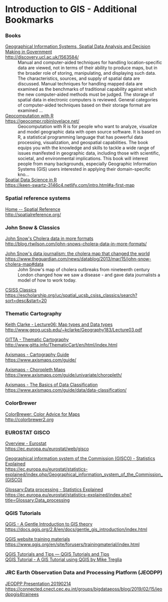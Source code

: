 <H1>Introduction to GIS - Additional Bookmarks</H1>
<DL>
	<H3> Books </H3>
		<DT><A HREF="http://discovery.ucl.ac.uk/1563584/" ADD_DATE="1549494088" LAST_MODIFIED="1549494088" TAGS="">Geographical Information Systems, Spatial Data Analysis and Decision Making in Government<br>
http://discovery.ucl.ac.uk/1563584/		
		</A>
		<DD>Manual and computer-aided techniques for handling location-specific data are viewed, not in terms of their ability to produce maps, but in the broader role of storing, manipulating, and displaying such data. The characteristics, sources, and supply of spatial data are discussed. Manual techniques for handling mapped data are examined as the benchmarks of traditional capability against which the new computer-aided methods must be judged. The storage of spatial data in electronic computers is reviewed. General categories of computer-aided techniques based on their storage format are examined ...
		<DT><A HREF="https://geocompr.robinlovelace.net/" ADD_DATE="1549466001" LAST_MODIFIED="1549466001" TAGS="">Geocomputation with R<br>
https://geocompr.robinlovelace.net/		
		</A>
		<DD>Geocomputation with R is for people who want to analyze, visualize and model geographic data with open source software. It is based on R, a statistical programming language that has powerful data processing, visualization, and geospatial capabilities. The book equips you with the knowledge and skills to tackle a wide range of issues manifested in geographic data, including those with scientific, societal, and environmental implications. This book will interest people from many backgrounds, especially Geographic Information Systems (GIS) users interested in applying their domain-specific kno...
		<DT><A HREF="https://keen-swartz-3146c4.netlify.com/intro.html#a-first-map" ADD_DATE="1549465528" LAST_MODIFIED="1549465528" TAGS="">Spatial Data Science in R<br>
		https://keen-swartz-3146c4.netlify.com/intro.html#a-first-map</A>
	<H3> Spatial reference systems </H3>		
		<DT><A HREF="http://spatialreference.org/" ADD_DATE="1549400732" LAST_MODIFIED="1549400732" TAGS="">Home -- Spatial Reference<br>
http://spatialreference.org/
	</A>
	<H3> John Snow & Classics</H3>		
		<DT><A HREF="http://blog.rtwilson.com/john-snows-cholera-data-in-more-formats/" ADD_DATE="1549312338" LAST_MODIFIED="1549312338" TAGS="">John Snow&#39;s Cholera data in more formats<br>
http://blog.rtwilson.com/john-snows-cholera-data-in-more-formats/		
		</A><p></p>
		<DT><A HREF="https://www.theguardian.com/news/datablog/2013/mar/15/john-snow-cholera-map#data" ADD_DATE="1549312331" LAST_MODIFIED="1549312331" TAGS="">John Snow&#39;s data journalism: the cholera map that changed the world<br>
https://www.theguardian.com/news/datablog/2013/mar/15/john-snow-cholera-map#data		
		</A>
		<DD>John Snow&#39;s map of cholera outbreaks from nineteenth century London changed how we saw a disease - and gave data journalists a model of how to work today.<p></p>
		<DT><A HREF="https://escholarship.org/uc/spatial_ucsb_csiss_classics/search?sort=desc&start=20" ADD_DATE="1549280316" LAST_MODIFIED="1549280316" TAGS="">CSISS Classics<br>
https://escholarship.org/uc/spatial_ucsb_csiss_classics/search?sort=desc&start=20	</A><p></p>
	<H3>Thematic Cartography </H3>
		<DT><A HREF="http://www.geog.ucsb.edu/~kclarke/Geography183/Lecture03.pdf" ADD_DATE="1549358319" LAST_MODIFIED="1549358319" TAGS="">Keith Clarke - Lecture06: Map types and Data types<br>
http://www.geog.ucsb.edu/~kclarke/Geography183/Lecture03.pdf		
		</A><p></p>			
		<DT><A HREF="http://www.gitta.info/ThematicCart/en/html/index.html" ADD_DATE="1549358868" LAST_MODIFIED="1549358868" TAGS="">GITTA - Thematic Cartography<br>
http://www.gitta.info/ThematicCart/en/html/index.html</A><p></p>
		<DT><A HREF="https://www.axismaps.com/guide/" ADD_DATE="1549311057" LAST_MODIFIED="1549311057" TAGS="">Axismaps - Cartography Guide<br>
				https://www.axismaps.com/guide/</A><p></p>
		<DT><A HREF="https://www.axismaps.com/guide/univariate/choropleth/" ADD_DATE="1549310986" LAST_MODIFIED="1549310986" TAGS="">Axismaps - Choropleth Maps<br>
		https://www.axismaps.com/guide/univariate/choropleth/</A><p></p>
		<DT><A HREF="https://www.axismaps.com/guide/data/data-classification/" ADD_DATE="1549311250" LAST_MODIFIED="1549311250" TAGS="">Axismaps - The Basics of Data Classification<br>
			https://www.axismaps.com/guide/data/data-classification/</A><p></p>
	<h3>ColorBrewer</h3>
		<DT><A HREF="http://colorbrewer2.org/#type=sequential&scheme=BuGn&n=3" ADD_DATE="1549310562" LAST_MODIFIED="1549310562" TAGS="">ColorBrewer: Color Advice for Maps<br>
		http://colorbrewer2.org</A><p></p>
	   <H3> EUROSTAT GISCO </H3>
	   		<DT><A HREF="https://ec.europa.eu/eurostat/web/gisco" ADD_DATE="1549308852" LAST_MODIFIED="1549308852" TAGS="">Overview - Eurostat<br>
		https://ec.europa.eu/eurostat/web/gisco</A><p></p>
				<DT><A HREF="https://ec.europa.eu/eurostat/statistics-explained/index.php/Geographical_information_system_of_the_Commission_(GISCO)" ADD_DATE="1549308862" LAST_MODIFIED="1549308862" TAGS="">Geographical information system of the Commission (GISCO) - Statistics Explained<br>
https://ec.europa.eu/eurostat/statistics-explained/index.php/Geographical_information_system_of_the_Commission_(GISCO)</A><p></p>				
		<DT><A HREF="https://ec.europa.eu/eurostat/statistics-explained/index.php?title=Glossary:Data_processing" ADD_DATE="1549308997" LAST_MODIFIED="1549308997" TAGS="">Glossary:Data processing - Statistics Explained<br>
https://ec.europa.eu/eurostat/statistics-explained/index.php?title=Glossary:Data_processing</A><p></p>
	<H3>QGIS Tutorials </H3>		
		<DT><A HREF="https://docs.qgis.org/2.8/en/docs/gentle_gis_introduction/index.html" ADD_DATE="1549280202" LAST_MODIFIED="1549280202" TAGS="">QGIS - A Gentle Introduction to GIS theory<br>
		https://docs.qgis.org/2.8/en/docs/gentle_gis_introduction/index.html</A><p></p>
		<DT><A HREF="https://www.qgis.org/en/site/forusers/trainingmaterial/index.html" ADD_DATE="1549280116" LAST_MODIFIED="1549280116" TAGS="">QGIS website training materials<br>
https://www.qgis.org/en/site/forusers/trainingmaterial/index.html</A><p></p>
		<DT><A HREF="https://www.qgistutorials.com/en/" ADD_DATE="1549280106" LAST_MODIFIED="1549280106" TAGS="">QGIS Tutorials and Tips — QGIS Tutorials and Tips</A>
		<DT><A HREF="https://mltconsecol.github.io/QGIS-Tutorial/" ADD_DATE="1549280183" LAST_MODIFIED="1549280183" TAGS="">QGIS Tutorial - A GIS Tutorial using QGIS by Mike Treglia</A>
	</DL>
	<H3>JRC Earth Observation Data and Processing Platform (JEODPP)</H3>		
		<DT><A HREF="https://connected.cnect.cec.eu.int/groups/bigdataeoss/blog/2019/02/15/jeodppgis4trainees" ADD_DATE="1549280202" LAST_MODIFIED="1549280202" TAGS="">JEODPP Presentation 20190214<br>
		https://connected.cnect.cec.eu.int/groups/bigdataeoss/blog/2019/02/15/jeodppgis4trainees</A><p></p>
